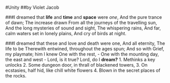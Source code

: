  #Unity
 ##by Violet Jacob


###I dreamed that **life** and **time** and **space** were *one*,
        And the pure trance of dawn;
        The increase drawn
    From all the journeys of the travelling sun,
    And the long mysteries of sound and sight,
        The whispering rains,
    And far, calm waters set in lonely plains,
        And cry of birds at night.

###I dreamed that these and love and death were one,
        And all eternity,
        The life to be
    Therewith entwined, throughout the ages spun;
    And so with Grief, my playmate; him I knew
        One with the rest, - 
    One with the mounting day, the east and west - 
        Lord, is it true?
    Lord, do I **dream?** 
    1. Methinks a key unlocks
    2. Some dungeon door, in thrall of blackened towers,
    3. On ecstasies, half hid, like chill white flowers
    4. Blown in the secret places of the rocks.
